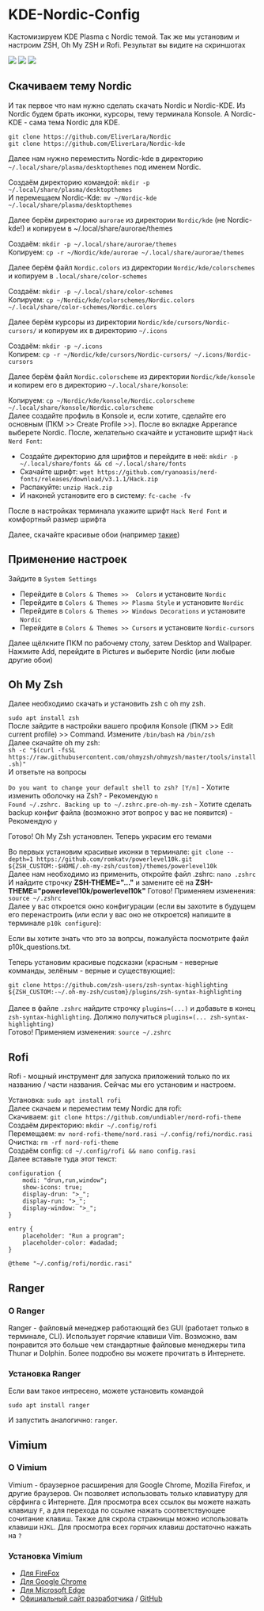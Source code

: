 # KDE-Nordic-Config

Кастомизируем KDE Plasma с Nordic темой. Так же мы установим и настроим ZSH, Oh My ZSH и Rofi. Результат вы видите на скриншотах

<img src="img/Nordic.png">
<img src="img/Nordic2.png">
<img src="img/Nordic3.png">

## Скачиваем тему Nordic

И так первое что нам нужно сделать скачать Nordic и Nordic-KDE. Из Nordic будем брать иконки, курсоры, тему терминала Konsole. А Nordic-KDE - сама тема Nordic для KDE.

`git clone https://github.com/EliverLara/Nordic`
<br>
`git clone https://github.com/EliverLara/Nordic-kde`

Далее нам нужно переместить Nordic-kde в директорию `~/.local/share/plasma/desktopthemes` под именем Nordic.

Создаём директорию командой: `mkdir -p ~/.local/share/plasma/desktopthemes`
<br>
И перемещаем Nordic-Kde: `mv ~/Nordic-kde ~/.local/share/plasma/desktopthemes`

Далее берём директорию `aurorae` из директории `Nordic/kde` (не Nordic-kde!) и копируем в ~/.local/share/aurorae/themes

Создаём: `mkdir -p ~/.local/share/aurorae/themes`
<br>
Копируем: `cp -r ~/Nordic/kde/aurorae ~/.local/share/aurorae/themes`

Далее берём файл `Nordic.colors` из директории `Nordic/kde/colorschemes` и копируем в `.local/share/color-schemes`

Создаём: `mkdir -p ~/.local/share/color-schemes`
<br>
Копируем: `cp ~/Nordic/kde/colorschemes/Nordic.colors ~/.local/share/color-schemes/Nordic.colors`

Далее берём курсоры из директории `Nordic/kde/cursors/Nordic-cursors/` и копируем их в директорию `~/.icons`

Создаём: `mkdir -p ~/.icons`
<br>
Копирем: `cp -r ~/Nordic/kde/cursors/Nordic-cursors/ ~/.icons/Nordic-cursors`

Далее берём файл `Nordic.colorscheme` из директории `Nordic/kde/konsole` и копирем его в директорию `~/.local/share/konsole`:

Копируем: `cp ~/Nordic/kde/konsole/Nordic.colorscheme ~/.local/share/konsole/Nordic.colorscheme`
<br>
Далее создайте профиль в Konsole и, если хотите, сделайте его основным (ПКМ >> Create Profile >>). После во вкладке Apperance выберете Nordic.
После, желательно скачайте и установите шрифт `Hack Nerd Font`:

- Создайте директорию для шрифтов и перейдите в неё: `mkdir -p ~/.local/share/fonts && cd ~/.local/share/fonts`
- Скачайте шрифт: `wget https://github.com/ryanoasis/nerd-fonts/releases/download/v3.1.1/Hack.zip`
- Распакуйте: `unzip Hack.zip`
- И наконей установите его в систему: `fc-cache -fv`

После в настройках терминала укажите шрифт `Hack Nerd Font` и комфортный размер шрифта

Далее, скачайте красивые обои (например [такие](https://images.pling.com/img/00/00/36/61/48/2086140/nordic-mountain-wallpaper.jpg))

## Применение настроек

Зайдите в `System Settings`

- Перейдите в `Colors & Themes >>  Colors` и установите `Nordic`
- Перейдите в `Colors & Themes >> Plasma Style` и установите `Nordic`
- Перейдите в `Colors & Themes >> Windows Decorations` и установите `Nordic`
- Перейдите в `Colors & Themes >> Cursors` и установите `Nordic-cursors`

Далее щёлкните ПКМ по рабочему столу, затем Desktop and Wallpaper. Нажмите Add, перейдите в Pictures и выберите Nordic (или любые другие обои)

## Oh My Zsh

Далее необходимо скачать и установить zsh с oh my zsh.

`sudo apt install zsh`
<br>
После зайдите в настройки вашего профиля Konsole (ПКМ >> Edit current profile) >> Command. Измените `/bin/bash` на `/bin/zsh`
<br>
Далее скачайте oh my zsh:
<br>
`sh -c "$(curl -fsSL https://raw.githubusercontent.com/ohmyzsh/ohmyzsh/master/tools/install.sh)"`
<br>
И ответьте на вопросы

`Do you want to change your default shell to zsh? [Y/n]` - Хотите изменить оболочку на Zsh? - Рекомендую `n`
<br>
`Found ~/.zshrc. Backing up to ~/.zshrc.pre-oh-my-zsh` - Хотите сделать backup конфиг файла (возможно этот вопрос у вас не появится) - Рекомендую `y`

Готово! Oh My Zsh установлен. Теперь украсим его темами

Во первых установим красивые иконки в терминале: `git clone --depth=1 https://github.com/romkatv/powerlevel10k.git ${ZSH_CUSTOM:-$HOME/.oh-my-zsh/custom}/themes/powerlevel10k`
<br>
Далее нам необходимо из применить, откройте файл .zshrc: `nano .zshrc`
<br>
И найдите строчку **ZSH-THEME="..."** и замените её на **ZSH-THEME="powerlevel10k/powerlevel10k"**
Готово! Применяем изменения: `source ~/.zshrc`
<br>
Далее у вас откроется окно конфигурации (если вы захотите в будущем его перенастроить (или если у вас оно не откроется) напишите в терминале `p10k configure`):

Если вы хотите знать что это за вопрсы, пожалуйста посмотрите файл p10k_questions.txt.

Теперь установим красивые подсказки (красным - неверные комманды, зелёным - верные и существующие):

`git clone https://github.com/zsh-users/zsh-syntax-highlighting ${ZSH_CUSTOM:-~/.oh-my-zsh/custom}/plugins/zsh-syntax-highlighting`
<br>
<br>
Далее в файле `.zshrc` найдите строчку `plugins=(...)` и добавьте в конец `zsh-syntax-highlighting`. Должно получиться `plugins=(... zsh-syntax-highlighting)`
<br>
Готово! Применяем изменения: `source ~/.zshrc`

## Rofi

Rofi - мощный инструмент для запуска приложений только по их названию / части названия. Сейчас мы его установим и настроем.

Установка: `sudo apt install rofi`
<br>
Далее скачаем  и переместим тему Nordic для rofi:
<br>
Скачиваем: `git clone https://github.com/undiabler/nord-rofi-theme`
<br>
Создаём директорию: `mkdir ~/.config/rofi`
<br>
Перемещаем: `mv nord-rofi-theme/nord.rasi ~/.config/rofi/nordic.rasi`
<br>
Очистка: `rm -rf nord-rofi-theme`
<br>
Создаём config: `cd ~/.config/rofi && nano config.rasi`
<br>
Далее вставьте туда этот текст:
```
configuration {
    modi: "drun,run,window";
    show-icons: true;
    display-drun: ">_";
    display-run: ">_";
    display-window: ">_";
}

entry {
    placeholder: "Run a program";
    placeholder-color: #adadad;
}

@theme "~/.config/rofi/nordic.rasi"
```

## Ranger

### О Ranger

Ranger - файловый менеджер работающий без GUI (работает только в терминале, CLI). Использует горячие клавиши Vim. Возможно, вам понравится это больше чем стандартные файловые менеджеры типа Thunar и Dolphin. Более подробно вы можете прочитать в Интернете.

### Установка Ranger

Если вам такое интресено, можете установить командой

`sudo apt install ranger`
<br>

И запустить аналогично: `ranger`.

## Vimium

### О Vimium

Vimium - браузерное расширения для Google Chrome, Mozilla Firefox, и другие браузеров. Он позволяет использовать только клавиатуру для сёрфинга с Интернете. Для просмотра всех ссылок вы можете нажать клавишу `F`, а для перехода по ссылке нажать соответствующее сочитание клавиш. Также для скрола стракницы можно использовать клавиши `HJKL`. Для просмотра всех горячих клавиш достаточно нажать на `?`

### Установка Vimium

* [Для FireFox](https://addons.mozilla.org/ru/firefox/addon/vimium-ff/)
* [Для Google Chrome](https://chromewebstore.google.com/detail/vimium/dbepggeogbaibhgnhhndojpepiihcmeb)
* [Для Microsoft Edge](https://microsoftedge.microsoft.com/addons/detail/vimium/djmieaghokpkpjfbpelnlkfgfjapaopa)
* [Официальный сайт разработчика](https://vimium.github.io/) / [GitHub](https://github.com/philc/vimium)
